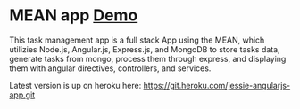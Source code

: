 # MEAN app [Demo](https://jessie-angularjs-app.herokuapp.com/)

This task management app is a full stack App using the MEAN, which utilizies Node.js, Angular.js, Express.js, and MongoDB to store tasks data, generate tasks from mongo, process them through express, and displaying them with angular directives, controllers, and services.

Latest version is up on heroku here: https://git.heroku.com/jessie-angularjs-app.git
